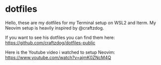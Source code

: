 # dotfiles

Hello, these are my dotfiles for my Terminal setup on WSL2 and Iterm.
My Neovim setup is heavily inspired by @craftzdog.

If you want to see his dotfiles you can find them here: https://github.com/craftzdog/dotfiles-public

Here is the Youtube video i watched to setup Neovim: https://www.youtube.com/watch?v=ajmK0ZNcM4Q
